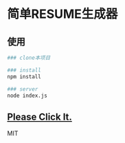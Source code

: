 # 简单RESUME生成器

## 使用

``` bash
### clone本项目

### install
npm install 

### server
node index.js
```

## [Please Click It.](zyt.pdf)

MIT